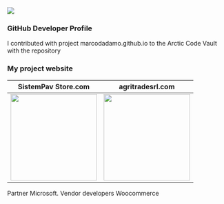 <img src="https://marcodadamoeu.files.wordpress.com/2020/04/cropped-icona-marco-dadamo-1.png">

### GitHub Developer Profile
I contributed with project marcodadamo.github.io to the Arctic Code Vault with the repository

### My project website
| SistemPav Store.com                                                                                                                                    | agritradesrl.com |
|--------------------------------------------------------------------------------------------------------------------------------------------------------|------------------|
|<img src="https://i2.wp.com/sistempavstore.com/wp-content/uploads/2020/06/cropped-SistemPav-Store-logo-social-fondo-scuro.png?w=1009&ssl=1" width="200"> | <img src="https://agritradesrl.files.wordpress.com/2020/04/cropped-agritrade-logo-original-inglese-copia.jpg?w=750&h=296" width="200"> |

Partner Microsoft. 
Vendor developers Woocommerce 
